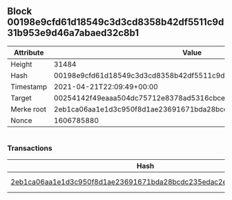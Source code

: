 ## Block 00198e9cfd61d18549c3d3cd8358b42df5511c9d31b953e9d46a7abaed32c8b1

Attribute | Value
--- | ---
Height | 31484
Hash | 00198e9cfd61d18549c3d3cd8358b42df5511c9d31b953e9d46a7abaed32c8b1
Timestamp | 2021-04-21T22:09:49+00:00
Target | 00254142f49eaaa504dc75712e8378ad5316cbcead634704b3734b6271167cc4
Merke root | 2eb1ca06aa1e1d3c950f8d1ae23691671bda28bcdc235edac2ed34fdd614f454
Nonce | 1606785880

```

```

### Transactions

Hash | Amount
--- | ---
[2eb1ca06aa1e1d3c950f8d1ae23691671bda28bcdc235edac2ed34fdd614f454](2eb1ca06aa1e1d3c950f8d1ae23691671bda28bcdc235edac2ed34fdd614f454.md) | 10.00000000 SKEPTI 
